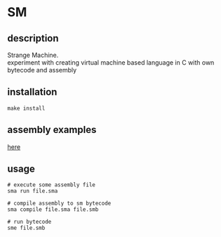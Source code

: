 # SM

## description

Strange Machine. <br/>
experiment with creating virtual machine based language in C with own bytecode and assembly

## installation

```console
make install
```

## assembly examples

<a href="./examples">here</a>

## usage

```console
# execute some assembly file
sma run file.sma

# compile assembly to sm bytecode
sma compile file.sma file.smb

# run bytecode
sme file.smb
```

